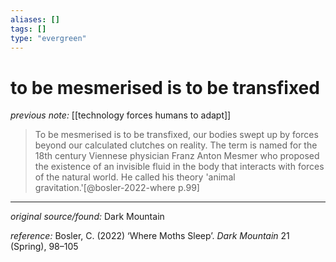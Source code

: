 ```yaml
---
aliases: []
tags: []
type: "evergreen"
---
```


# to be mesmerised is to be transfixed

_previous note:_ [[technology forces humans to adapt]]

> To be mesmerised is to be transfixed, our bodies swept up by forces beyond our calculated clutches on reality. The term is named for the 18th century Viennese physician Franz Anton Mesmer who proposed the existence of an invisible fluid in the body that interacts with forces of the natural world. He called his theory 'animal gravitation.'[@bosler-2022-where p.99]

---

_original source/found:_ Dark Mountain

_reference:_ Bosler, C. (2022) ‘Where Moths Sleep’. _Dark Mountain_ 21 (Spring), 98–105



